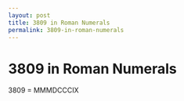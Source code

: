 ```yaml
---
layout: post
title: 3809 in Roman Numerals
permalink: 3809-in-roman-numerals
---
```


# 3809 in Roman Numerals

3809 = MMMDCCCIX
